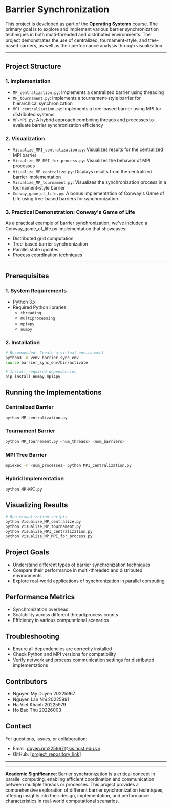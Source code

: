 # Barrier Synchronization 

This project is developed as part of the **Operating Systems** course. The primary goal is to explore and implement various barrier synchronization techniques in both multi-threaded and distributed environments. The project demonstrates the use of centralized, tournament-style, and tree-based barriers, as well as their performance analysis through visualization.

---

## Project Structure

### 1. Implementation
- `MP_centralization.py`: Implements a centralized barrier using threading
- `MP_tournament.py`: Implements a tournament-style barrier for hierarchical synchronization
- `MPI_centralization.py`: Implements a tree-based barrier using MPI for distributed systems
- `MP-MPI.py`: A hybrid approach combining threads and processes to evaluate barrier synchronization efficiency

### 2. Visualization
- `Visualize_MPI_centralization.py`: Visualizes results for the centralized MPI barrier
- `Visualize_MP_MPI_for_process.py`: Visualizes the behavior of MPI processes
- `Visualize_MP_centralize.py`: Displays results from the centralized barrier implementation
- `Visualize_MP_tournament.py`: Visualizes the synchronization process in a tournament-style barrier
- `Conway_game_of_life.py`: A bonus implementation of Conway's Game of Life using tree-based barriers for synchronization

### 3. Practical Demonstration: Conway's Game of Life
As a practical example of barrier synchronization, we've included a Conway_game_of_life.py implementation that showcases:

- Distributed grid computation
- Tree-based barrier synchronization
- Parallel state updates
- Process coordination techniques
---

## Prerequisites

### 1. System Requirements
- Python 3.x
- Required Python libraries:
  - `threading`
  - `multiprocessing`
  - `mpi4py`
  - `numpy`

### 2. Installation
```bash
# Recommended: Create a virtual environment
python3 -m venv barrier_sync_env
source barrier_sync_env/bin/activate

# Install required dependencies
pip install numpy mpi4py
```

## Running the Implementations

### Centralized Barrier
```bash
python MP_centralization.py
```

### Tournament Barrier
```bash
python MP_tournament.py <num_threads> <num_barriers>
```

### MPI Tree Barrier
```bash
mpiexec -n <num_processes> python MPI_centralization.py
```

### Hybrid Implementation
```bash
python MP-MPI.py
```

## Visualizing Results
```bash
# Run visualization scripts
python Visualize_MP_centralize.py
python Visualize_MP_tournament.py
python Visualize_MPI_centralization.py
python Visualize_MP_MPI_for_process.py
```

## Project Goals
- Understand different types of barrier synchronization techniques
- Compare their performance in multi-threaded and distributed environments
- Explore real-world applications of synchronization in parallel computing

## Performance Metrics
- Synchronization overhead
- Scalability across different thread/process counts
- Efficiency in various computational scenarios

## Troubleshooting
- Ensure all dependencies are correctly installed
- Check Python and MPI versions for compatibility
- Verify network and process communication settings for distributed implementations

## Contributors
- Nguyen My Duyen   20225967
- Nguyen Lan Nhi    20225991
- Ha Viet Khanh     20225979
- Ho Bao Thu        20226003



## Contact
For questions, issues, or collaboration:
- Email: duyen.nm225967@sis.hust.edu.vn
- GitHub: [[project_repository_link](https://github.com/myduynn04/Barrier-Synchronization.git)]

---

---

**Academic Significance**: 
Barrier synchronization is a critical concept in parallel computing, enabling efficient coordination and communication between multiple threads or processes. This project provides a comprehensive exploration of different barrier synchronization techniques, offering insights into their design, implementation, and performance characteristics in real-world computational scenarios.
